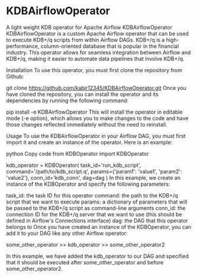 # KDBAirflowOperator
A light weight KDB operator for Apache Airflow
KDBAirflowOperator
KDBAirflowOperator is a custom Apache Airflow operator that can be used to execute KDB+/q scripts from within Airflow DAGs. KDB+/q is a high-performance, column-oriented database that is popular in the financial industry. This operator allows for seamless integration between Airflow and KDB+/q, making it easier to automate data pipelines that involve KDB+/q.

Installation
To use this operator, you must first clone the repository from Github:


git clone https://github.com/kabir12345/KDBAirflowOperator.git
Once you have cloned the repository, you can install the operator and its dependencies by running the following command:

pip install -e KDBAirflowOperator
This will install the operator in editable mode (-e option), which allows you to make changes to the code and have those changes reflected immediately without the need to reinstall.


Usage
To use the KDBAirflowOperator in your Airflow DAG, you must first import it and create an instance of the operator. Here is an example:

python
Copy code
from KDBOperator import KDBOperator

kdb_operator = KDBOperator(
    task_id='run_kdb_script',
    command='/path/to/kdb_script.q',
    params={'param1': 'value1', 'param2': 'value2'},
    conn_id='kdb_conn',
    dag=dag
)
In this example, we create an instance of the KDBOperator and specify the following parameters:

task_id: the task ID for this operator
command: the path to the KDB+/q script that we want to execute
params: a dictionary of parameters that will be passed to the KDB+/q script as command-line arguments
conn_id: the connection ID for the KDB+/q server that we want to use (this should be defined in Airflow's Connections interface)
dag: the DAG that this operator belongs to
Once you have created an instance of the KDBOperator, you can add it to your DAG like any other Airflow operator:


some_other_operator >> kdb_operator >> some_other_operator2

In this example, we have added the kdb_operator to our DAG and specified that it should be executed after some_other_operator and before some_other_operator2.








